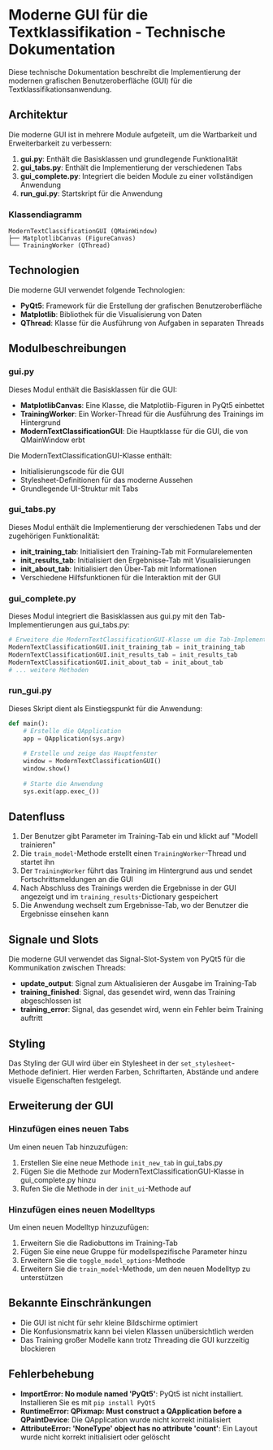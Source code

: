 # Moderne GUI für die Textklassifikation - Technische Dokumentation

Diese technische Dokumentation beschreibt die Implementierung der modernen grafischen Benutzeroberfläche (GUI) für die Textklassifikationsanwendung.

## Architektur

Die moderne GUI ist in mehrere Module aufgeteilt, um die Wartbarkeit und Erweiterbarkeit zu verbessern:

1. **gui.py**: Enthält die Basisklassen und grundlegende Funktionalität
2. **gui_tabs.py**: Enthält die Implementierung der verschiedenen Tabs
3. **gui_complete.py**: Integriert die beiden Module zu einer vollständigen Anwendung
4. **run_gui.py**: Startskript für die Anwendung

### Klassendiagramm

```
ModernTextClassificationGUI (QMainWindow)
├── MatplotlibCanvas (FigureCanvas)
└── TrainingWorker (QThread)
```

## Technologien

Die moderne GUI verwendet folgende Technologien:

- **PyQt5**: Framework für die Erstellung der grafischen Benutzeroberfläche
- **Matplotlib**: Bibliothek für die Visualisierung von Daten
- **QThread**: Klasse für die Ausführung von Aufgaben in separaten Threads

## Modulbeschreibungen

### gui.py

Dieses Modul enthält die Basisklassen für die GUI:

- **MatplotlibCanvas**: Eine Klasse, die Matplotlib-Figuren in PyQt5 einbettet
- **TrainingWorker**: Ein Worker-Thread für die Ausführung des Trainings im Hintergrund
- **ModernTextClassificationGUI**: Die Hauptklasse für die GUI, die von QMainWindow erbt

Die ModernTextClassificationGUI-Klasse enthält:
- Initialisierungscode für die GUI
- Stylesheet-Definitionen für das moderne Aussehen
- Grundlegende UI-Struktur mit Tabs

### gui_tabs.py

Dieses Modul enthält die Implementierung der verschiedenen Tabs und der zugehörigen Funktionalität:

- **init_training_tab**: Initialisiert den Training-Tab mit Formularelementen
- **init_results_tab**: Initialisiert den Ergebnisse-Tab mit Visualisierungen
- **init_about_tab**: Initialisiert den Über-Tab mit Informationen
- Verschiedene Hilfsfunktionen für die Interaktion mit der GUI

### gui_complete.py

Dieses Modul integriert die Basisklassen aus gui.py mit den Tab-Implementierungen aus gui_tabs.py:

```python
# Erweitere die ModernTextClassificationGUI-Klasse um die Tab-Implementierungen
ModernTextClassificationGUI.init_training_tab = init_training_tab
ModernTextClassificationGUI.init_results_tab = init_results_tab
ModernTextClassificationGUI.init_about_tab = init_about_tab
# ... weitere Methoden
```

### run_gui.py

Dieses Skript dient als Einstiegspunkt für die Anwendung:

```python
def main():
    # Erstelle die QApplication
    app = QApplication(sys.argv)
    
    # Erstelle und zeige das Hauptfenster
    window = ModernTextClassificationGUI()
    window.show()
    
    # Starte die Anwendung
    sys.exit(app.exec_())
```

## Datenfluss

1. Der Benutzer gibt Parameter im Training-Tab ein und klickt auf "Modell trainieren"
2. Die `train_model`-Methode erstellt einen `TrainingWorker`-Thread und startet ihn
3. Der `TrainingWorker` führt das Training im Hintergrund aus und sendet Fortschrittsmeldungen an die GUI
4. Nach Abschluss des Trainings werden die Ergebnisse in der GUI angezeigt und im `training_results`-Dictionary gespeichert
5. Die Anwendung wechselt zum Ergebnisse-Tab, wo der Benutzer die Ergebnisse einsehen kann

## Signale und Slots

Die moderne GUI verwendet das Signal-Slot-System von PyQt5 für die Kommunikation zwischen Threads:

- **update_output**: Signal zum Aktualisieren der Ausgabe im Training-Tab
- **training_finished**: Signal, das gesendet wird, wenn das Training abgeschlossen ist
- **training_error**: Signal, das gesendet wird, wenn ein Fehler beim Training auftritt

## Styling

Das Styling der GUI wird über ein Stylesheet in der `set_stylesheet`-Methode definiert. Hier werden Farben, Schriftarten, Abstände und andere visuelle Eigenschaften festgelegt.

## Erweiterung der GUI

### Hinzufügen eines neuen Tabs

Um einen neuen Tab hinzuzufügen:

1. Erstellen Sie eine neue Methode `init_new_tab` in gui_tabs.py
2. Fügen Sie die Methode zur ModernTextClassificationGUI-Klasse in gui_complete.py hinzu
3. Rufen Sie die Methode in der `init_ui`-Methode auf

### Hinzufügen eines neuen Modelltyps

Um einen neuen Modelltyp hinzuzufügen:

1. Erweitern Sie die Radiobuttons im Training-Tab
2. Fügen Sie eine neue Gruppe für modellspezifische Parameter hinzu
3. Erweitern Sie die `toggle_model_options`-Methode
4. Erweitern Sie die `train_model`-Methode, um den neuen Modelltyp zu unterstützen

## Bekannte Einschränkungen

- Die GUI ist nicht für sehr kleine Bildschirme optimiert
- Die Konfusionsmatrix kann bei vielen Klassen unübersichtlich werden
- Das Training großer Modelle kann trotz Threading die GUI kurzzeitig blockieren

## Fehlerbehebung

- **ImportError: No module named 'PyQt5'**: PyQt5 ist nicht installiert. Installieren Sie es mit `pip install PyQt5`
- **RuntimeError: QPixmap: Must construct a QApplication before a QPaintDevice**: Die QApplication wurde nicht korrekt initialisiert
- **AttributeError: 'NoneType' object has no attribute 'count'**: Ein Layout wurde nicht korrekt initialisiert oder gelöscht